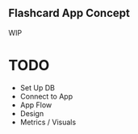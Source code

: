 ## Flashcard App Concept ##

WIP

# TODO #
 - Set Up DB
 - Connect to App
 - App Flow
 - Design
 - Metrics / Visuals